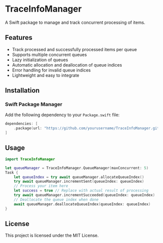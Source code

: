 # TraceInfoManager

A Swift package to manage and track concurrent processing of items.

## Features

- Track processed and successfully processed items per queue
- Supports multiple concurrent queues
- Lazy initialization of queues
- Automatic allocation and deallocation of queue indices
- Error handling for invalid queue indices
- Lightweight and easy to integrate

## Installation

### Swift Package Manager

Add the following dependency to your `Package.swift` file:

```swift
dependencies: [
    .package(url: "https://github.com/yourusername/TraceInfoManager.git", from: "1.0.0")
]
```

## Usage

```swift
import TraceInfoManager

let queueManager = TraceInfoManager.QueueManager(maxConcurrent: 5)
Task {
    let queueIndex = try await queueManager.allocateQueueIndex()
    try await queueManager.incrementSent(queueIndex: queueIndex)
    // Process your item here
    let success = true // Replace with actual result of processing
    try await queueManager.incrementSucceeded(queueIndex: queueIndex)
    // Deallocate the queue index when done
    await queueManager.deallocateQueueIndex(queueIndex: queueIndex)
}
```

## License

This project is licensed under the MIT License.
